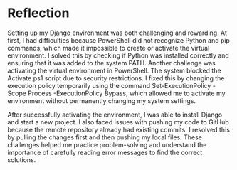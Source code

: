 ﻿# Reflection
Setting up my Django environment was both challenging and rewarding. At first, I had difficulties because PowerShell did not recognize Python and pip commands, which made it impossible to create or activate the virtual environment. I solved this by checking if Python was installed correctly and ensuring that it was added to the system PATH. Another challenge was activating the virtual environment in PowerShell. The system blocked the Activate.ps1 script due to security restrictions. I fixed this by changing the execution policy temporarily using the command Set-ExecutionPolicy -Scope Process -ExecutionPolicy Bypass, which allowed me to activate my environment without permanently changing my system settings.

After successfully activating the environment, I was able to install Django and start a new project. I also faced issues with pushing my code to GitHub because the remote repository already had existing commits. I resolved this by pulling the changes first and then pushing my local files. These challenges helped me practice problem-solving and understand the importance of carefully reading error messages to find the correct solutions.
